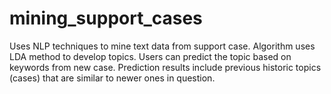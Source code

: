 # mining_support_cases
Uses NLP techniques to mine text data from support case. Algorithm uses LDA method to develop topics. Users can predict the topic based on keywords from new case. Prediction results include previous historic topics (cases) that are similar to newer ones in question.
